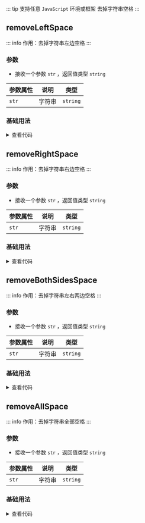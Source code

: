 <script setup>
import { useAddNumInOutlineLabel } from '../../.vitepress/utils/createElement.ts'
useAddNumInOutlineLabel(4)

import removeLeftSpace from './removeLeftSpace.vue'
import removeRightSpace from './removeRightSpace.vue'
import removeBothSidesSpace from './removeBothSidesSpace.vue'
import removeAllSpace from './removeAllSpace.vue'
</script>

<!-- # 去掉字符串空格 -->

::: tip 支持任意 `JavaScript` 环境或框架
去掉字符串空格
:::

<!-- <description-popover :num="4" :tagNameList="['浏览器','Node']" /> -->

## removeLeftSpace

::: info 作用：去掉字符串左边空格
:::

<!-- <description :isShowIcon="false" description="去掉字符串左边空格" /> -->

### 参数

- 接收一个参数 `str` ，返回值类型 `string`

| **参数属性** | **说明** | **类型** |
| ------------ | -------- | -------- |
| `str`        | 字符串   | `string` |

### 基础用法

<removeLeftSpace />

<details>

<summary>查看代码</summary>

<<< @/utils/space/removeLeftSpace.vue

</details>

## removeRightSpace

::: info 作用：去掉字符串右边空格
:::

<!-- <description :isShowIcon="false" description="去掉字符串右边空格" /> -->

### 参数

- 接收一个参数 `str` ，返回值类型 `string`

| **参数属性** | **说明** | **类型** |
| ------------ | -------- | -------- |
| `str`        | 字符串   | `string` |

### 基础用法

<removeRightSpace />

<details>

<summary>查看代码</summary>

<<< @/utils/space/removeRightSpace.vue

</details>

## removeBothSidesSpace

::: info 作用：去掉字符串左右两边空格
:::

<!-- <description :isShowIcon="false" description="去掉字符串左右两边空格" /> -->

### 参数

- 接收一个参数 `str` ，返回值类型 `string`

| **参数属性** | **说明** | **类型** |
| ------------ | -------- | -------- |
| `str`        | 字符串   | `string` |

### 基础用法

<removeBothSidesSpace />

<details>

<summary>查看代码</summary>

<<< @/utils/space/removeBothSidesSpace.vue

</details>

## removeAllSpace

::: info 作用：去掉字符串全部空格
:::

<!-- <description :isShowIcon="false" description="去掉字符串全部空格" /> -->

### 参数

- 接收一个参数 `str` ，返回值类型 `string`

| **参数属性** | **说明** | **类型** |
| ------------ | -------- | -------- |
| `str`        | 字符串   | `string` |

### 基础用法

<removeAllSpace />

<details>

<summary>查看代码</summary>

<<< @/utils/space/removeAllSpace.vue

</details>
